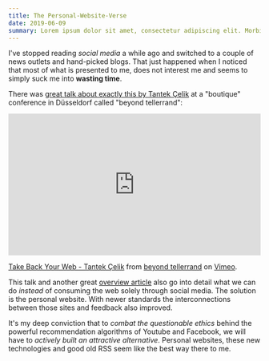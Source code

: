 ```yaml
---
title: The Personal-Website-Verse
date: 2019-06-09
summary: Lorem ipsum dolor sit amet, consectetur adipiscing elit. Morbi dignissim molestie dolor, id aliquam massa semper vitae. Phasellus sit amet volutpat velit. Phasellus euismod ipsum quis lacus facilisis, eu viverra purus lacinia. Duis ornare arcu arcu, sed imperdiet nibh dignissim id. Nullam tincidunt ullamcorper laoreet. Sed rhoncus posuere risus. In tristique dictum tristique. Cras justo tortor, vestibulum quis pharetra vel, laoreet ac libero. 
---
```

I've stopped reading *social media* a while ago and switched to a couple of news outlets and hand-picked blogs. That just happened when I noticed that most of what is presented to me, does not interest me and seems to simply suck me into **wasting time**.

There was [great talk about exactly this by Tantek Çelik](https://beyondtellerrand.com/events/duesseldorf-2019/speakers/tantek-celik) at a "boutique" conference in Düsseldorf called "beyond tellerrand":

<div style="padding:56.25% 0 0 0;position:relative;"><iframe src="https://player.vimeo.com/video/336343886" style="position:absolute;top:0;left:0;width:100%;height:100%;" frameborder="0" allow="autoplay; fullscreen" allowfullscreen></iframe></div><script src="https://player.vimeo.com/api/player.js"></script>
<p><a href="https://vimeo.com/336343886">Take Back Your Web - Tantek &Ccedil;elik</a> from <a href="https://vimeo.com/beyondtellerrand">beyond tellerrand</a> on <a href="https://vimeo.com">Vimeo</a>.</p>

This talk and another great [overview article](https://matthiasott.com/articles/into-the-personal-website-verse) also go into detail what we can do *instead* of consuming the web solely through social media. The solution is the personal website. With newer standards the interconnections between those sites and feedback also improved.

It's my deep conviction that to *combat the questionable ethics* behind the powerful recommendation algorithms of Youtube and Facebook, we will have to *actively built an attractive alternative*. Personal websites, these new technologies and good old RSS seem like the best way there to me.

